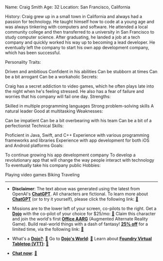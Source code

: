 Name: Craig Smith
Age: 32
Location: San Francisco, California

History:
Craig grew up in a small town in California and always had a passion for technology. He taught himself how to code at a young age and was always tinkering with computers and software. He attended a local community college and then transferred to a university in San Francisco to study computer science. After graduating, he landed a job at a tech company and quickly worked his way up to becoming a lead developer. He eventually left the company to start his own app development company, which has been successful.

Personality Traits:

Driven and ambitious
Confident in his abilities
Can be stubborn at times
Can be a bit arrogant
Can be a workaholic
Secrets:

Craig has a secret addiction to video games, which he often plays late into the night when he's feeling stressed.
He also has a fear of failure and worries that his company will fail one day.
Strengths:

Skilled in multiple programming languages
Strong problem-solving skills
A natural leader
Good at multitasking
Weaknesses:

Can be impatient
Can be a bit overbearing with his team
Can be a bit of a perfectionist
Technical Skills:

Proficient in Java, Swift, and C++
Experience with various programming frameworks and libraries
Experience with app development for both iOS and Android platforms
Goals:

To continue growing his app development company
To develop a revolutionary app that will change the way people interact with technology
To eventually take his company public
Hobbies:

Playing video games
Biking
Traveling
 

---
* **Disclaimer**: The text above was generated using the latest from OpenAI's [**ChatGPT**](https://openai.com/blog/chatgpt/).  All characters are fictional.  To learn more about [**ChatGPT**](https://openai.com/blog/chatgpt/) (or to try it yourself), please click the following link: [:closed_book:](https://openai.com/blog/chatgpt/)

* Missions are to the lower left of your screen, co-pilots to the right. Get a [**Dojo**](https://workmates.live/marketplace) with the co-pilot of your choice for $25/mo: [:green_book:](https://workmates.live/marketplace) Claim this character and join the world's first [**Office AARG**](https://dojos.world) (Augmented Alternate Reality Game). Build real-world things with a dash of fantasy! [**25% off**](https://blog.workmates.live/deal-on-a-dojo) for a limited time, via the following link: [:green_book:](https://blog.workmates.live/deal-on-a-dojo) 

* What's a [**Dojo?**](https://workdojos.com): [:blue_book:](https://workdojos.com)  Go to [**Dojo's World**](https://dojos.world): [:blue_book:](https://dojos.world)  Learn about [**Foundry Virtual Tabletop (VTT)**](https://foundryvtt.com): [:closed_book:](https://foundryvtt.com/)

* [**Chat now**](https://chat.workmates.live/channel/support): [:ledger:](https://chat.workmates.live/channel/support)